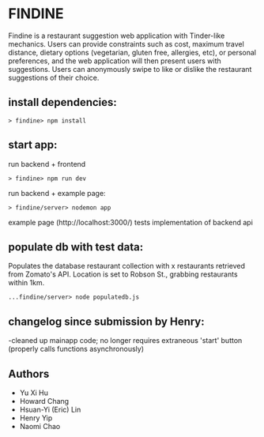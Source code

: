 # FINDINE

Findine is a restaurant suggestion web application with Tinder-like mechanics. Users can provide constraints such as cost, maximum travel distance, dietary options (vegetarian, gluten free, allergies, etc), or personal preferences, and the web application will then present users with suggestions. Users can anonymously swipe to like or dislike the restaurant suggestions of their choice. 

## install dependencies:
```
> findine> npm install
```

## start app:
run backend + frontend
```
> findine> npm run dev
```

run backend + example page:
```
> findine/server> nodemon app
```

example page (http://localhost:3000/) tests implementation of backend api

## populate db with test data:
Populates the database restaurant collection with x restaurants retrieved from Zomato's API. Location is set to Robson St., grabbing restaurants within 1km. 

```
...findine/server> node populatedb.js
```

## changelog since submission by Henry:
-cleaned up mainapp code; no longer requires extraneous 'start' button (properly calls functions asynchronously)

## Authors
- Yu Xi Hu
- Howard Chang
- Hsuan-Yi (Eric) Lin
- Henry Yip
- Naomi Chao